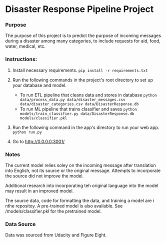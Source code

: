 # Disaster Response Pipeline Project

### Purpose
The purpose of this project is to predict the purpose of incoming messages during a disaster among many categories, to include requests for aid, food, water, medical, etc. 

### Instructions:
1. Install necessary requirements.
    `pip install -r requirements.txt`

1. Run the following commands in the project's root directory to set up your database and model.

    - To run ETL pipeline that cleans data and stores in database
        `python data/process_data.py data/disaster_messages.csv data/disaster_categories.csv data/DisasterResponse.db`
    - To run ML pipeline that trains classifier and saves
        `python models/train_classifier.py data/DisasterResponse.db models/classifier.pkl`

2. Run the following command in the app's directory to run your web app.
    `python run.py`

3. Go to http://0.0.0.0:3001/

### Notes
The current model relies soley on the incoming message after translation into English, not its source or the original message.  Attempts to incorporate the source did not improve the model. 

Additional research into incorporating teh original language into the model may result in an improved model.

The source data, code for formatting the data, and training a model are i nthe repositoy.  A pre-trained model is also available.  See /models/classifier.pkl for the pretrained model.

### Data Source
Data was sourced from Udacity and Figure Eight.
